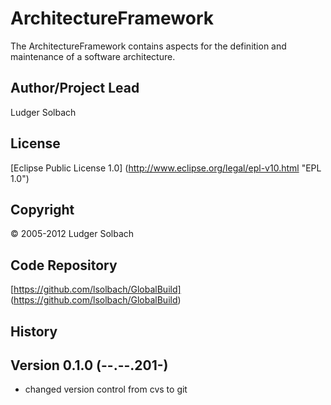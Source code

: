 ArchitectureFramework
=====================
The ArchitectureFramework contains aspects for the definition and maintenance of a software architecture.

Author/Project Lead
-------------------
Ludger Solbach

License
-------
[Eclipse Public License 1.0] (http://www.eclipse.org/legal/epl-v10.html "EPL 1.0")

Copyright
---------
© 2005-2012 Ludger Solbach

Code Repository
---------------
[https://github.com/lsolbach/GlobalBuild] (https://github.com/lsolbach/GlobalBuild)

History
-------

Version 0.1.0 (--.--.201-)
--------------------------
* changed version control from cvs to git
